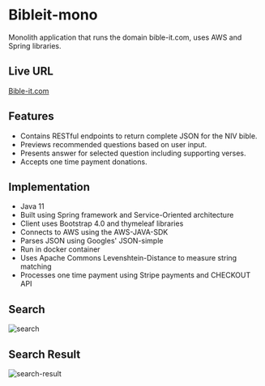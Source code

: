 # Bibleit-mono
Monolith application that runs the domain bible-it.com, uses AWS and Spring libraries.

## Live URL
[Bible-it.com](https://www.bible-it.com/)

## Features
- Contains RESTful endpoints to return complete JSON for the NIV bible. 
- Previews recommended questions based on user input.
- Presents answer for selected question including supporting verses.
- Accepts one time payment donations.

## Implementation
- Java 11
- Built using Spring framework and Service-Oriented architecture 
- Client uses Bootstrap 4.0 and thymeleaf libraries
- Connects to AWS using the AWS-JAVA-SDK
- Parses JSON using Googles' JSON-simple
- Run in docker container
- Uses Apache Commons Levenshtein-Distance to measure string matching
- Processes one time payment using Stripe payments and CHECKOUT API

## Search
![search](https://user-images.githubusercontent.com/20021751/87258880-e28a3d80-c45b-11ea-8915-9c254a7ca7c6.png)

## Search Result
![search-result](https://user-images.githubusercontent.com/20021751/87258888-f170f000-c45b-11ea-9ab5-71b3a4cfb0f0.png)

